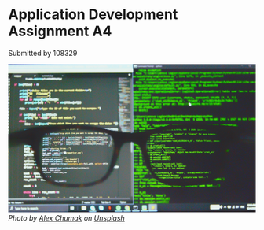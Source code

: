 # Application Development Assignment A4
Submitted by 108329

![Photo (by Alex Chumak on Unsplash)](/alex-chumak-zGuBURGGmdY-unsplash.jpg "Photo by Alex Chumak on Unsplash")
*Photo by [Alex Chumak](https://unsplash.com/@ralexnder) on [Unsplash](https://www.unsplash.com)*